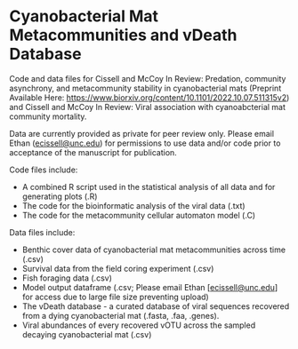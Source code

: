 # Cyanobacterial Mat Metacommunities and vDeath Database
Code and data files for Cissell and McCoy In Review: Predation, community asynchrony, and metacommunity stability in cyanobacterial mats (Preprint Available Here: https://www.biorxiv.org/content/10.1101/2022.10.07.511315v2) and Cissell and McCoy In Review: Viral association with cyanoabcterial mat community mortality. 

Data are currently provided as private for peer review only. Please email Ethan (ecissell@unc.edu) for permissions to use data and/or code prior to acceptance of the manuscript for publication.

Code files include:
- A combined R script used in the statistical analysis of all data and for generating plots (.R)
- The code for the bioinformatic analysis of the viral data (.txt)
- The code for the metacommunity cellular automaton model (.C)


Data files include:
- Benthic cover data of cyanobacterial mat metacommunities across time (.csv)
- Survival data from the field coring experiment (.csv)
- Fish foraging data (.csv)
- Model output dataframe (.csv; Please email Ethan [ecissell@unc.edu] for access due to large file size preventing upload)
- The vDeath database - a curated database of viral sequences recovered from a dying cyanobacterial mat (.fasta, .faa, .genes). 
- Viral abundances of every recovered vOTU across the sampled decaying cyanobacterial mat (.csv)
